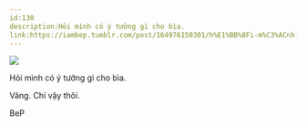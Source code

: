 ```yaml
---
id:130
description:Hỏi mình có ý tưởng gì cho bìa.
link:https://iambep.tumblr.com/post/164976150301/h%E1%BB%8Fi-m%C3%ACnh-c%C3%B3-%C3%BD-t%C6%B0%E1%BB%9Fng-g%C3%AC-cho-b%C3%ACa-v%C3%A2ng-ch%E1%BB%89-v%E1%BA%ADy
---
```


![](https://64.media.tumblr.com/572c266cd2ddedeed67d297934e4c591/tumblr_ovrludsfJU1u3a9rjo1_1280.png)

Hỏi mình có ý tưởng gì cho bìa.

Vâng. Chỉ vậy thôi.

BeP
